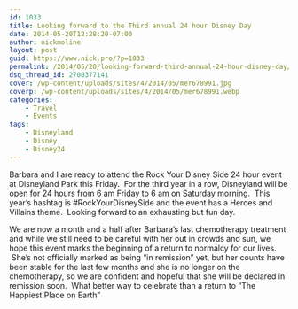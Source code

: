 ```yaml
---
id: 1033
title: Looking forward to the Third annual 24 hour Disney Day
date: 2014-05-20T12:28:20-07:00
author: nickmoline
layout: post
guid: https://www.nick.pro/?p=1033
permalink: /2014/05/20/looking-forward-third-annual-24-hour-disney-day/
dsq_thread_id: 2700377141
cover: /wp-content/uploads/sites/4/2014/05/mer678991.jpg
coverp: /wp-content/uploads/sites/4/2014/05/mer678991.webp
categories:
    - Travel
    - Events
tags:
    - Disneyland
    - Disney
    - Disney24
---
```

Barbara and I are ready to attend the Rock Your Disney Side 24 hour event at Disneyland Park this Friday.  For the third year in a row, Disneyland will be open for 24 hours from 6 am Friday to 6 am on Saturday morning.  This year&#8217;s hashtag is #RockYourDisneySide and the event has a Heroes and Villains theme.  Looking forward to an exhausting but fun day.

<!--more-->

We are now a month and a half after Barbara&#8217;s last chemotherapy treatment and while we still need to be careful with her out in crowds and sun, we hope this event marks the beginning of a return to normalcy for our lives.  She&#8217;s not officially marked as being &#8220;in remission&#8221; yet, but her counts have been stable for the last few months and she is no longer on the chemotherapy, so we are confident and hopeful that she will be declared in remission soon.  What better way to celebrate than a return to &#8220;The Happiest Place on Earth&#8221;